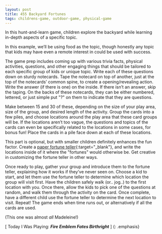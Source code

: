 ```yaml
---
layout: post
title: 455 Backyard Fortunes
tags: childrens-game, outdoor-game, physical-game
---
```

In this hunt-and-learn game, children explore the backyard while learning in-depth aspects of a specific topic.

In this example, we’ll be using food as the topic, though honestly any topic that kids may have even a remote interest in could be used with success.

The game prep includes coming up with various trivia facts, physical activities, questions, and other engaging things that should be tailored to each specific group of kids or unique topic.  Write each of these questions down on sturdy notecards.  Tape the notecard on top of another, just at the top of the notecards’ common spine, to create a opening/revealing action.  Write the answer (if there is one) on the inside.  If there isn’t an answer, skip the taping.  On the backs of these notecards, they can be either numbered, lettered, or just simple put "?" on them to indicate that they are questions.

Make between 15 and 30 of these, depending on the size of your play area, size of the group, and desired length of the activity. Group the cards into a few piles, and choose locations around the play area that these card groups will be.  If the locations aren’t too vague, the questions and topics of the cards can even be specifically related to the locations in some cases, for bonus fun!  Place the cards in a pile face down at each of these locations.

This part is optional, but with smaller children definitely enhances the fun factor.  Create a [paper fortune teller](https://en.wikipedia.org/wiki/Paper_fortune_teller){:target="_blank"}, and write the locations inside of it where the "fortunes" would otherwise be.  Get creative in customizing the fortune teller in other ways.

Once ready to play, gather your group and introduce them to the fortune teller, explaining how it works if they’ve never seen on.  Choose a kid to start, and let them use the fortune teller to determine which location the group will visit first.  Have the children safely walk (or.. jog..) to the first location with you.  Once there, allow the kids to pick one of the questions at random, and walk them through the activity on the card. Once complete, have a different child use the fortune teller to determine the next location to visit.  Repeat!  The game ends when time runs out, or alternatively if all the cards are used.

(This one was almost *all* Madeleine!)

[ Today I Was Playing: ***Fire Emblem Fates Birthright*** ]
{: .emphasis}